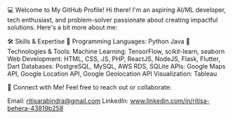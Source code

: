 💻 Welcome to My GitHub Profile!
Hi there! I'm an aspiring AI/ML developer, tech enthusiast, and problem-solver passionate about creating impactful solutions. Here's a bit more about me:

🛠️ Skills & Expertise
🔗 Programming Languages:
  Python
  Java
🔗 Technologies & Tools:
  Machine Learning: TensorFlow, scikit-learn, seaborn
  Web Development: HTML, CSS, JS, PHP, ReactJS, NodeJS, Flask, Flutter, Dart
  Databases: PostgreSQL, MySQL, AWS RDS, SQLite
  APIs: Google Maps API, Google Location API, Google Geolocation API
  Visualization: Tableau

  📧 Connect with Me!
Feel free to reach out or collaborate:

Email: ritisarabindra@gmail.com
LinkedIn: www.linkedin.com/in/ritisa-behera-43819b258
